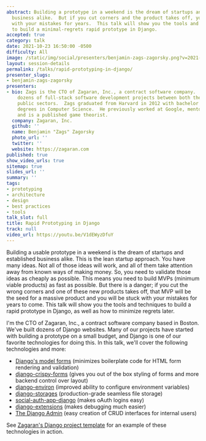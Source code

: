 ```yaml
---
abstract: Building a prototype in a weekend is the dream of startups and established
  business alike.  But if you cut corners and the product takes off, you will be stuck
  with your mistakes for years.  This talk will show you the tools and techniques
  to build a minimal-regrets rapid prototype in Django.
accepted: true
category: talk
date: 2021-10-23 16:50:00 -0500
difficulty: All
image: /static/img/social/presenters/benjamin-zags-zagorsky.png?v=2021-10-04
layout: session-details
permalink: /talks/rapid-prototyping-in-django/
presenter_slugs:
- benjamin-zags-zagorsky
presenters:
- bio: Zags is the CTO of Zagaran, Inc., a contract software company.  He has led
    dozens of full-stack software development projects between both the private and
    public sectors.  Zags graduated from Harvard in 2012 with bachelor's and master's
    degrees in Computer Science.  He previously worked at Google, mentors for TechStars,
    and is a published game theorist.
  company: Zagaran, Inc.
  github: ''
  name: Benjamin "Zags" Zagorsky
  photo_url: ''
  twitter: ''
  website: https://zagaran.com
published: true
show_video_urls: true
sitemap: true
slides_url: ''
summary: ''
tags:
- prototyping
- architecture
- design
- best practices
- tools
talk_slot: full
title: Rapid Prototyping in Django
track: null
video_url: https://youtu.be/V1dEWyzDfuY
---
```


Building a usable prototype in a weekend is the dream of startups and established business alike.  This is the lean startup approach.  You have many ideas.  Not all of those ideas will work, and all of them take attention away from known ways of making money.  So, you need to validate those ideas as cheaply as possible.  This means you need to build MVPs (minimum viable products) as fast as possible.  But there is a danger; if you cut the wrong corners and one of these new products takes off, that MVP will be the seed for a massive product and you will be stuck with your mistakes for years to come.  This talk will show you the tools and techniques to build a rapid prototype in Django, as well as how to minimize regrets later.

I'm the CTO of Zagaran, Inc., a contract software company based in Boston.  We've built dozens of Django websites.  Many of our projects have started with building a prototype on a small budget, and Django is one of our favorite technologies for doing this.  In this talk, we'll cover the following technologies and more:
* [Django's model forms](https://docs.djangoproject.com/en/dev/topics/forms/modelforms/) (minimizes boilerplate code for HTML form rendering and validation)
* [django-crispy-forms](https://django-crispy-forms.readthedocs.io) (gives you out of the box styling of forms and more backend control over layout)
* [django-environ](https://django-environ.readthedocs.io) (improved ability to configure environment variables)
* [django-storages](https://django-storages.readthedocs.io) (production-grade seamless file storage)
* [social-auth-app-django](https://python-social-auth.readthedocs.io/en/latest/configuration/django.html) (makes oAuth logins easy)
* [django-extensions](https://django-extensions.readthedocs.io) (makes debugging much easier)
* [The Django Admin](https://docs.djangoproject.com/en/dev/ref/contrib/admin/) (easy creation of CRUD interfaces for internal users)

See [Zagaran's Django project template](https://github.com/zagaran/sample-django-app) for an example of these technologies in action.
